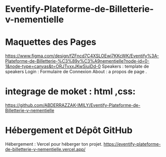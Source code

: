 ﻿# Eventify-Plateforme-de-Billetterie-v-nementielle

# Maquettes des Pages
 https://www.figma.com/design/fZFncd7C4XSLOEwj7KKcWK/Eventify%3A-Plateforme-de-Billetterie-%C3%89v%C3%A9nementielle?node-id=0-1&node-type=canvas&t=ORJTvxxJKwSiuiDd-0
Speakers :
 template de speakers
Login :
Formulaire de Connexion
About :
a propos de page .

# integrage de moket : html ,css:
https://github.com/ABDERRAZZAK-IMILY/Eventify-Plateforme-de-Billetterie-v-nementielle

 # Hébergement et Dépôt GitHub
Hébergement : Vercel pour héberger ton projet.
https://eventify-plateforme-de-billetterie-v-nementielle.vercel.app/
